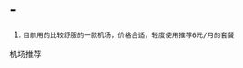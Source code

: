 # -
1. [EFCloud]: https://www.easyfastcloud.com/#/register?code=xTDTYxBZ


   ```txt
   目前用的比较舒服的一款机场，价格合适，轻度使用推荐6元/月的套餐
   ```
机场推荐
